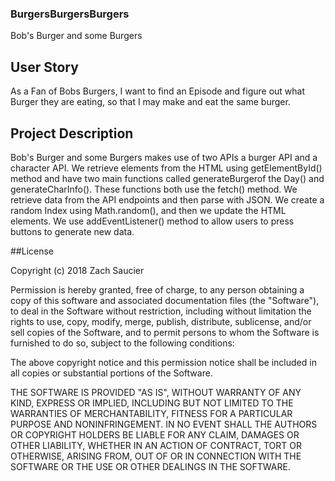 ### BurgersBurgersBurgers
Bob's Burger and some Burgers 

## User Story
As a Fan of Bobs Burgers, I want to find an Episode and figure out what Burger they are eating, so that I may make and eat the same burger.

## Project Description
Bob's Burger and some Burgers makes use of two APIs a burger API and a character API. We retrieve elements from the HTML using getElementById() method and have two main functions called generateBurgerof the Day() and generateCharInfo(). These functions both use the fetch() method. We retrieve data from the API endpoints and then parse with JSON. We create a random Index using Math.random(), and then we update the HTML elements. We use addEventListener() method to allow users to press buttons to generate new data.





















##License 


Copyright (c) 2018 Zach Saucier

Permission is hereby granted, free of charge, to any person obtaining a copy
of this software and associated documentation files (the "Software"), to deal
in the Software without restriction, including without limitation the rights
to use, copy, modify, merge, publish, distribute, sublicense, and/or sell
copies of the Software, and to permit persons to whom the Software is
furnished to do so, subject to the following conditions:

The above copyright notice and this permission notice shall be included in all
copies or substantial portions of the Software.

THE SOFTWARE IS PROVIDED "AS IS", WITHOUT WARRANTY OF ANY KIND, EXPRESS OR
IMPLIED, INCLUDING BUT NOT LIMITED TO THE WARRANTIES OF MERCHANTABILITY,
FITNESS FOR A PARTICULAR PURPOSE AND NONINFRINGEMENT. IN NO EVENT SHALL THE
AUTHORS OR COPYRIGHT HOLDERS BE LIABLE FOR ANY CLAIM, DAMAGES OR OTHER
LIABILITY, WHETHER IN AN ACTION OF CONTRACT, TORT OR OTHERWISE, ARISING FROM,
OUT OF OR IN CONNECTION WITH THE SOFTWARE OR THE USE OR OTHER DEALINGS IN THE
SOFTWARE.
